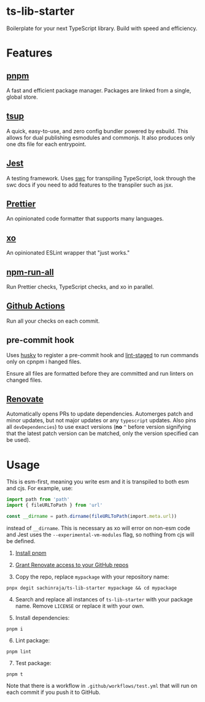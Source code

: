 # ts-lib-starter

Boilerplate for your next TypeScript library. Build with speed and efficiency.

# Features

## [pnpm](https://pnpm.io/)

A fast and efficient package manager. Packages are linked from a single, global store.

## [tsup](https://tsup.egoist.sh/)

A quick, easy-to-use, and zero config bundler powered by esbuild. This allows for dual publishing esmodules and commonjs. It also produces only one dts file for each entrypoint.

## [Jest](https://jestjs.io/)

A testing framework. Uses [swc](https://swc.rs/) for transpiling TypeScript, look through the swc docs if you need to add features to the transpiler such as jsx.

## [Prettier](https://prettier.io/)

An opinionated code formatter that supports many languages.

## [xo](https://github.com/xojs/xo)

An opinionated ESLint wrapper that "just works."

## [npm-run-all](https://github.com/mysticatea/npm-run-all)

Run Prettier checks, TypeScript checks, and xo in parallel.

## [Github Actions](https://github.com/features/actions)

Run all your checks on each commit.

## pre-commit hook

Uses [husky](https://typicode.github.io/husky/#/) to register a pre-commit hook and [lint-staged](https://github.com/okonet/lint-staged) to run commands only on cpnpm i
hanged files.

Ensure all files are formatted before they are committed and run linters on changed files.

## [Renovate](https://www.whitesourcesoftware.com/free-developer-tools/renovate/)

Automatically opens PRs to update dependencies. Automerges patch and minor updates, but not major updates or any `typescript` updates. Also pins all `devDependencies`) to use exact versions (**no** `^` before version signifying that the latest patch version can be matched, only the version specified can be used).

# Usage

This is esm-first, meaning you write esm and it is transpiled to both esm and cjs. For example, use:

```ts
import path from 'path'
import { fileURLToPath } from 'url'

const __dirname = path.dirname(fileURLToPath(import.meta.url))
```

instead of `__dirname`. This is necessary as xo will error on non-esm code and Jest uses the `--experimental-vm-modules` flag, so nothing from cjs will be defined.

1. [Install pnpm](https://pnpm.io/installation)

2. [Grant Renovate access to your GitHub repos](https://github.com/marketplace/renovate)

3. Copy the repo, replace `mypackage` with your repository name:

```
pnpx degit sachinraja/ts-lib-starter mypackage && cd mypackage
```

4. Search and replace all instances of `ts-lib-starter` with your package name. Remove `LICENSE` or replace it with your own.

5. Install dependencies:

```
pnpm i
```

6. Lint package:

```
pnpm lint
```

7. Test package:

```
pnpm t
```

Note that there is a workflow in `.github/workflows/test.yml` that will run on each commit if you push it to GitHub.
